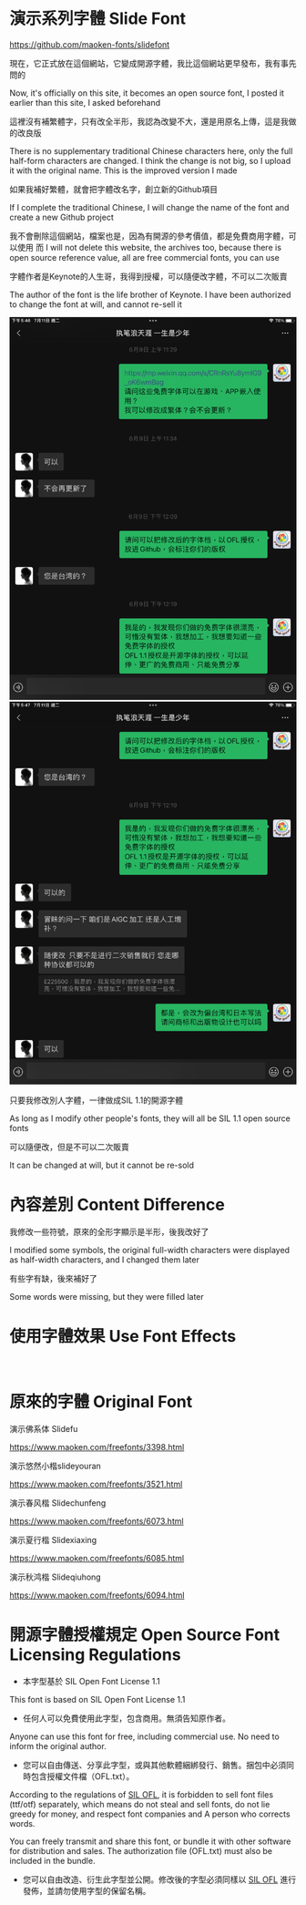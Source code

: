 # 演示系列字體 Slide Font

https://github.com/maoken-fonts/slidefont

現在，它正式放在這個網站，它變成開源字體，我比這個網站更早發布，我有事先問的

Now, it's officially on this site, it becomes an open source font, I posted it earlier than this site, I asked beforehand

這裡沒有補繁體字，只有改全半形，我認為改變不大，還是用原名上傳，這是我做的改良版

There is no supplementary traditional Chinese characters here, only the full half-form characters are changed. I think the change is not big, so I upload it with the original name. This is the improved version I made

如果我補好繁體，就會把字體改名字，創立新的Github項目

If I complete the traditional Chinese, I will change the name of the font and create a new Github project

我不會刪除這個網站，檔案也是，因為有開源的參考價值，都是免費商用字體，可以使用
而
I will not delete this website, the archives too, because there is open source reference value, all are free commercial fonts, you can use

字體作者是Keynote的人生哥，我得到授權，可以隨便改字體，不可以二次販賣

The author of the font is the life brother of Keynote. I have been authorized to change the font at will, and cannot re-sell it

![](https://github.com/FWHP-Enfun/Slide-Font/blob/main/Picture/1.PNG)
![](https://github.com/FWHP-Enfun/Slide-Font/blob/main/Picture/2.PNG)

只要我修改別人字體，一律做成SIL 1.1的開源字體

As long as I modify other people's fonts, they will all be SIL 1.1 open source fonts

可以隨便改，但是不可以二次販賣

It can be changed at will, but it cannot be re-sold

# 內容差別 Content Difference

我修改一些符號，原來的全形字顯示是半形，後我改好了

I modified some symbols, the original full-width characters were displayed as half-width characters, and I changed them later

有些字有缺，後來補好了

Some words were missing, but they were filled later

# 使用字體效果 Use Font Effects

![]()
![]()
![]()
![]()
![]()

# 原來的字體 Original Font

演示佛系体 Slidefu

https://www.maoken.com/freefonts/3398.html

演示悠然小楷slideyouran

https://www.maoken.com/freefonts/3521.html

演示春风楷 Slidechunfeng

https://www.maoken.com/freefonts/6073.html

演示夏行楷 Slidexiaxing

https://www.maoken.com/freefonts/6085.html


演示秋鸿楷 Slideqiuhong

https://www.maoken.com/freefonts/6094.html

# 開源字體授權規定 Open Source Font Licensing Regulations

* 本字型基於 SIL Open Font License 1.1

This font is based on SIL Open Font License 1.1

* 任何人可以免費使用此字型，包含商用。無須告知原作者。

Anyone can use this font for free, including commercial use. No need to inform the original author.

* 您可以自由傳送、分享此字型，或與其他軟體綑綁發行、銷售。捆包中必須同時包含授權文件檔（OFL.txt）。


According to the regulations of [SIL OFL](https://scripts.sil.org/OFL), it is forbidden to sell font files (ttf/otf) separately, which means do not steal and sell fonts, do not lie greedy for money, and respect font companies and A person who corrects words.


You can freely transmit and share this font, or bundle it with other software for distribution and sales. The authorization file (OFL.txt) must also be included in the bundle.

* 您可以自由改造、衍生此字型並公開。修改後的字型必須同樣以 [SIL OFL](https://scripts.sil.org/OFL) 進行發佈，並請勿使用字型的保留名稱。
